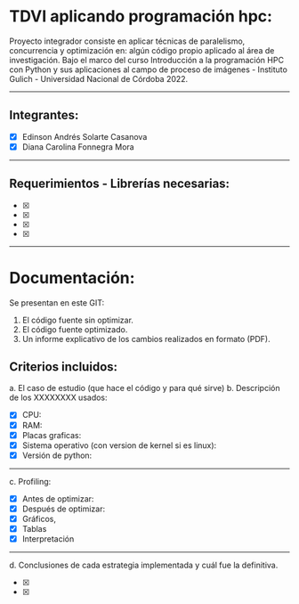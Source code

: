 # TDVI aplicando programación hpc:

Proyecto integrador consiste en aplicar técnicas de paralelismo, concurrencia y optimización en: algún código propio aplicado al área de investigación. 
Bajo el marco del curso Introducción a la programación HPC con Python y sus aplicaciones al campo de proceso de imágenes - Instituto Gulich - Universidad Nacional de Córdoba 2022. 

----   

## Integrantes:

  - [x] Edinson Andrés Solarte Casanova
  - [x] Diana Carolina Fonnegra Mora
  
----   

## **Requerimientos - Librerías necesarias**:
   - [x] 
   - [x] 
   - [x] 
   - [x] 

----  

# Documentación:

Se presentan en este GIT:
1. El código fuente sin optimizar.
2. El código fuente optimizado.
3. Un informe explicativo de los cambios realizados en formato (PDF).


## Criterios incluidos:

a. El caso de estudio (que hace el código y para qué sirve)
b. Descripción de los XXXXXXXX usados:
   - [x] CPU:
   - [x] RAM:
   - [x] Placas graficas:
   - [x] Sistema operativo (con version de kernel si es linux):
   - [x] Versión de python:

----

c. Profiling:
   - [x] Antes de optimizar:
   - [x] Después de optimizar:
   - [x] Gráficos, 
   - [x] Tablas 
   - [x] Interpretación

----

d. Conclusiones de cada estrategia implementada y cuál fue la definitiva.

   - [x] 
   - [x] 
  
